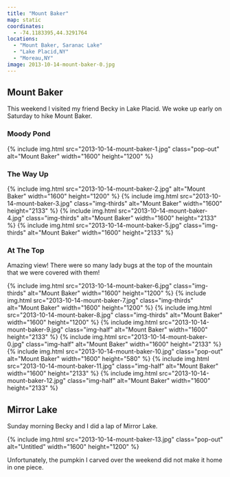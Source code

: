 ```yaml
---
title: "Mount Baker"
map: static
coordinates:
  - -74.1183395,44.3291764
locations:
  - "Mount Baker, Saranac Lake"
  - "Lake Placid,NY"
  - "Moreau,NY"
image: 2013-10-14-mount-baker-0.jpg
---
```


## Mount Baker

This weekend I visited my friend Becky in Lake Placid. We woke up early on Saturday to hike Mount Baker.

### Moody Pond

<div class="photos">

{% include img.html src="2013-10-14-mount-baker-1.jpg" class="pop-out" alt="Mount Baker" width="1600" height="1200" %}

</div>

### The Way Up

<div class="photos">

{% include img.html src="2013-10-14-mount-baker-2.jpg" alt="Mount Baker" width="1600" height="1200" %}
{% include img.html src="2013-10-14-mount-baker-3.jpg" class="img-thirds" alt="Mount Baker" width="1600" height="2133" %}
{% include img.html src="2013-10-14-mount-baker-4.jpg" class="img-thirds" alt="Mount Baker" width="1600" height="2133" %}
{% include img.html src="2013-10-14-mount-baker-5.jpg" class="img-thirds" alt="Mount Baker" width="1600" height="2133" %}

</div>

### At The Top

Amazing view! There were so many lady bugs at the top of the mountain that we were covered with them!

<div class="photos">

{% include img.html src="2013-10-14-mount-baker-6.jpg" class="img-thirds" alt="Mount Baker" width="1600" height="1200" %}
{% include img.html src="2013-10-14-mount-baker-7.jpg" class="img-thirds" alt="Mount Baker" width="1600" height="1200" %}
{% include img.html src="2013-10-14-mount-baker-8.jpg" class="img-thirds" alt="Mount Baker" width="1600" height="1200" %}
{% include img.html src="2013-10-14-mount-baker-9.jpg" class="img-half" alt="Mount Baker" width="1600" height="2133" %}
{% include img.html src="2013-10-14-mount-baker-0.jpg" class="img-half" alt="Mount Baker" width="1600" height="2133" %}
{% include img.html src="2013-10-14-mount-baker-10.jpg" class="pop-out" alt="Mount Baker" width="1600" height="580" %}
{% include img.html src="2013-10-14-mount-baker-11.jpg" class="img-half" alt="Mount Baker" width="1600" height="2133" %}
{% include img.html src="2013-10-14-mount-baker-12.jpg" class="img-half" alt="Mount Baker" width="1600" height="2133" %}

</div>

## Mirror Lake

Sunday morning Becky and I did a lap of Mirror Lake.

<div class="photos">

{% include img.html src="2013-10-14-mount-baker-13.jpg" class="pop-out" alt="Untitled" width="1600" height="1200" %}

</div>

Unfortunately, the pumpkin I carved over the weekend did not make it home in one piece.
